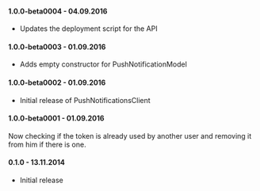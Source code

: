 #### 1.0.0-beta0004 - 04.09.2016
* Updates the deployment script for the API

#### 1.0.0-beta0003 - 01.09.2016
* Adds empty constructor for PushNotificationModel

#### 1.0.0-beta0002 - 01.09.2016
* Initial release of PushNotificationsClient

#### 1.0.0-beta0001 - 01.09.2016
Now checking if the token is already used by another user and removing it from him if there is one.

#### 0.1.0 - 13.11.2014
* Initial release